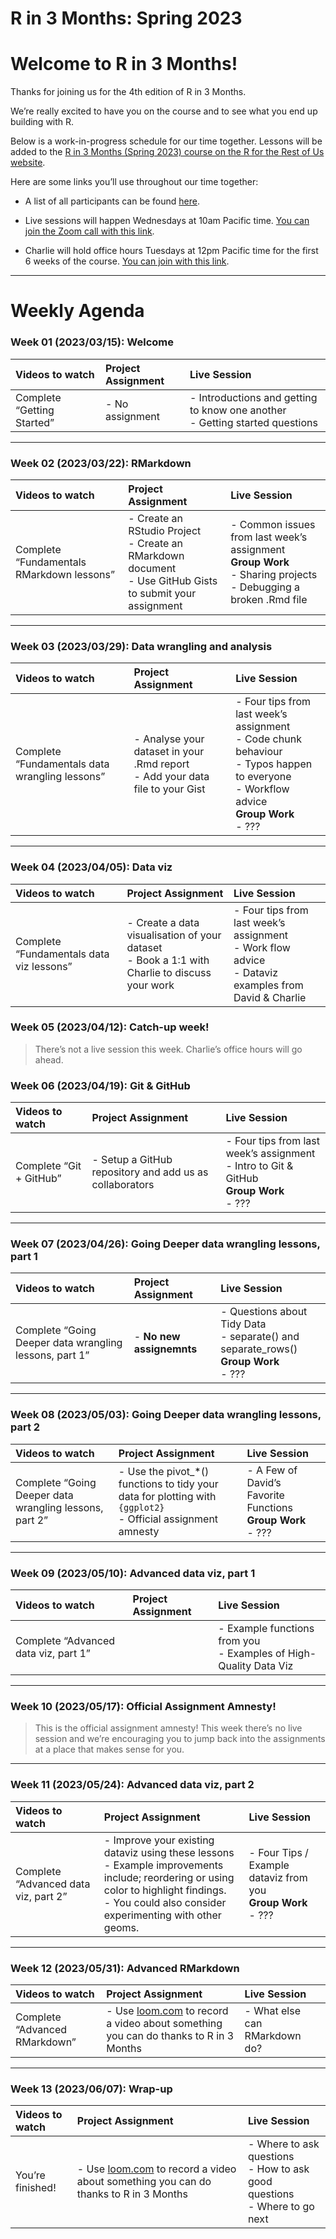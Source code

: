 R in 3 Months: Spring 2023
================

# Welcome to R in 3 Months!

Thanks for joining us for the 4th edition of R in 3 Months.

We’re really excited to have you on the course and to see what you end
up building with R.

Below is a work-in-progress schedule for our time together. Lessons will
be added to the [R in 3 Months (Spring 2023) course on the R for the Rest
of Us
website](https://rfortherestofus.com/courses/r-in-3-months-spring-2023/).

Here are some links you’ll use throughout our time together:

- A list of all participants can be found
  [here](https://docs.google.com/spreadsheets/d/10eDA3Uc-qixEhgMKAGeH9izlF38bfxue8D05aJeUCXE/edit?usp=sharing "Opens in a new window").

- Live sessions will happen Wednesdays at 10am Pacific time. [You can
  join the Zoom call with this
  link](https://us02web.zoom.us/j/86467058641?pwd=di90RHNoV3ZkOTUvN0phMmhCcUxyQT09 "Opens in a new window").

- Charlie will hold office hours Tuesdays at 12pm Pacific time for the
  first 6 weeks of the course. [You can join with this
  link](https://us02web.zoom.us/j/85743952145?pwd=eXBRNXBCRDNhUU9STXVYWW5NT29SQT09 "Opens in a new window").

<hr>

# Weekly Agenda

### Week 01 (2023/03/15): Welcome

| Videos to watch            | Project Assignment | Live Session                                                                      |
|:---------------------------|:-------------------|:----------------------------------------------------------------------------------|
| Complete “Getting Started” | \- No assignment   | \- Introductions and getting to know one another <br> - Getting started questions |

<hr>

### Week 02 (2023/03/22): RMarkdown

| Videos to watch                           | Project Assignment                                                                                                 | Live Session                                                                                                                 |
|:------------------------------------------|:-------------------------------------------------------------------------------------------------------------------|:-----------------------------------------------------------------------------------------------------------------------------|
| Complete “Fundamentals RMarkdown lessons” | \- Create an RStudio Project <br> - Create an RMarkdown document <br> - Use GitHub Gists to submit your assignment | \- Common issues from last week’s assignment <br> **Group Work** <br> - Sharing projects <br> - Debugging a broken .Rmd file |

<hr>

### Week 03 (2023/03/29): Data wrangling and analysis

| Videos to watch                                | Project Assignment                                                                 | Live Session                                                                                                                                               |
|:-----------------------------------------------|:-----------------------------------------------------------------------------------|:-----------------------------------------------------------------------------------------------------------------------------------------------------------|
| Complete “Fundamentals data wrangling lessons” | \- Analyse your dataset in your .Rmd report <br> - Add your data file to your Gist | \- Four tips from last week’s assignment <br> - Code chunk behaviour <br> - Typos happen to everyone <br> - Workflow advice <br> **Group Work** <br> - ??? |

<hr>

### Week 04 (2023/04/05): Data viz

| Videos to watch                          | Project Assignment                                                                                 | Live Session                                                                                                  |
|:-----------------------------------------|:---------------------------------------------------------------------------------------------------|:--------------------------------------------------------------------------------------------------------------|
| Complete “Fundamentals data viz lessons” | \- Create a data visualisation of your dataset <br> - Book a 1:1 with Charlie to discuss your work | \- Four tips from last week’s assignment <br> - Work flow advice <br> - Dataviz examples from David & Charlie |

### Week 05 (2023/04/12): Catch-up week!

> There’s not a live session this week. Charlie’s office hours will go
> ahead.

### Week 06 (2023/04/19): Git & GitHub

| Videos to watch         | Project Assignment                                       | Live Session                                                                                         |
|:------------------------|:---------------------------------------------------------|:-----------------------------------------------------------------------------------------------------|
| Complete “Git + GitHub” | \- Setup a GitHub repository and add us as collaborators | \- Four tips from last week’s assignment <br> - Intro to Git & GitHub <br> **Group Work** <br> - ??? |

<hr>

### Week 07 (2023/04/26): Going Deeper data wrangling lessons, part 1

| Videos to watch                                        | Project Assignment        | Live Session                                                                                      |
|:-------------------------------------------------------|:--------------------------|:--------------------------------------------------------------------------------------------------|
| Complete “Going Deeper data wrangling lessons, part 1” | \- **No new assignemnts** | \- Questions about Tidy Data <br> - separate() and separate_rows() <br> **Group Work** <br> - ??? |

<hr>

### Week 08 (2023/05/03): Going Deeper data wrangling lessons, part 2

| Videos to watch                                        | Project Assignment                                                                                                  | Live Session                                                          |
|:-------------------------------------------------------|:--------------------------------------------------------------------------------------------------------------------|:----------------------------------------------------------------------|
| Complete “Going Deeper data wrangling lessons, part 2” | \- Use the pivot\_\*() functions to tidy your data for plotting with `{ggplot2}` <br> - Official assignment amnesty | \- A Few of David’s Favorite Functions <br> **Group Work** <br> - ??? |

<hr>

### Week 09 (2023/05/10): Advanced data viz, part 1

| Videos to watch                      | Project Assignment | Live Session                                                                |
|:-------------------------------------|:-------------------|:----------------------------------------------------------------------------|
| Complete “Advanced data viz, part 1” |                    | \- Example functions from you <br> - Examples of High-Quality Data Viz <br> |

<hr>

### Week 10 (2023/05/17): Official Assignment Amnesty!

> This is the official assignment amnesty! This week there’s no live
> session and we’re encouraging you to jump back into the assignments at
> a place that makes sense for you.

<hr>

### Week 11 (2023/05/24): Advanced data viz, part 2

| Videos to watch                      | Project Assignment                                                                                                                                                                                        | Live Session                                                           |
|:-------------------------------------|:----------------------------------------------------------------------------------------------------------------------------------------------------------------------------------------------------------|:-----------------------------------------------------------------------|
| Complete “Advanced data viz, part 2” | \- Improve your existing dataviz using these lessons <br> - Example improvements include; reordering or using color to highlight findings. <br> - You could also consider experimenting with other geoms. | \- Four Tips / Example dataviz from you <br> **Group Work** <br> - ??? |

<hr>

### Week 12 (2023/05/31): Advanced RMarkdown

| Videos to watch               | Project Assignment                                                                                    | Live Session                   |
|:------------------------------|:------------------------------------------------------------------------------------------------------|:-------------------------------|
| Complete “Advanced RMarkdown” | \- Use [loom.com](loom.com) to record a video about something you can do thanks to R in 3 Months <br> | \- What else can RMarkdown do? |

<hr>

### Week 13 (2023/06/07): Wrap-up

| Videos to watch  | Project Assignment                                                                               | Live Session                                                                       |
|:-----------------|:-------------------------------------------------------------------------------------------------|:-----------------------------------------------------------------------------------|
| You’re finished! | \- Use [loom.com](loom.com) to record a video about something you can do thanks to R in 3 Months | \- Where to ask questions <br> - How to ask good questions <br> - Where to go next |
